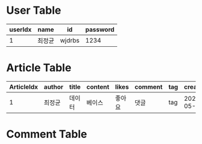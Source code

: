 # User Table

| userIdx | name | id | password |
|------|-------|-------|---------|
| 1 | 최정균 |  wjdrbs | 1234 |


# Article Table

| ArticleIdx | author | title | content | likes | comment | tag | createdAt |
|------------|--------|---------|------|------|---------|------|-----------|
|   1        |  최정균 |  데이터 | 베이스 | 좋아요 | 댓글 | tag |  2020-05-23 | 


# Comment Table 

 